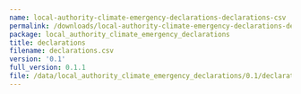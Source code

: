 ```yaml
---
name: local-authority-climate-emergency-declarations-declarations-csv
permalink: /downloads/local-authority-climate-emergency-declarations-declarations-csv/0_1
package: local_authority_climate_emergency_declarations
title: declarations
filename: declarations.csv
version: '0.1'
full_version: 0.1.1
file: /data/local_authority_climate_emergency_declarations/0.1/declarations.csv
---
```


